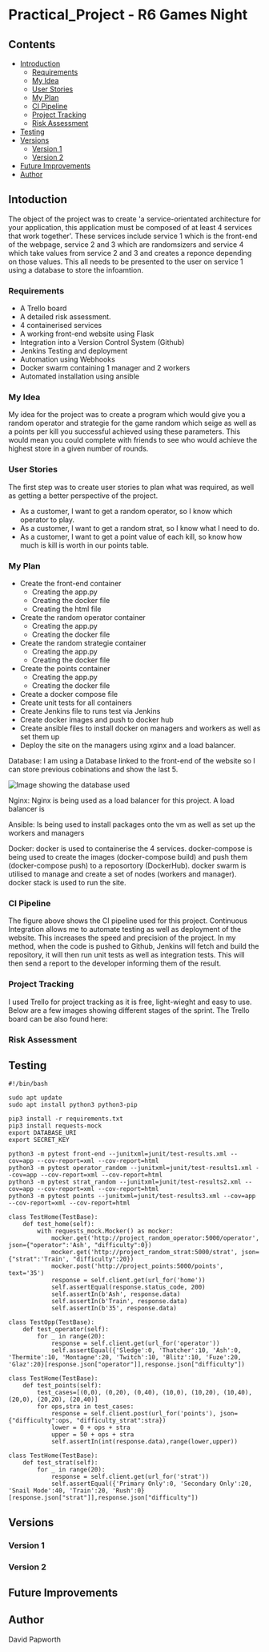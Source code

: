 # Practical_Project - R6 Games Night 

## Contents 
* [Introduction](#Intoduction)
    * [Requirements](#Requirements)
    * [My Idea](#My-Idea)
    * [User Stories](#User-Stories)
    * [My Plan](#My-Plan)
    * [CI Pipeline](#CI-Pipeline)
    * [Project Tracking ](#Project-Tracking )
    * [Risk Assessment](#Risk-Assessment)
* [Testing](#Testing)
* [Versions](#Versions)
    * [Version 1](#Version-1)
    * [Version 2](#Version-2)
* [Future Improvements](#Future-Improvements)
* [Author](#Author)

## Intoduction
The object of the project was to create 'a service-orientated architecture for your application, this application must be composed of at least 4 services that work together'. 
These services include service 1 which is the front-end of the webpage, service 2 and 3 which are randomsizers and service 4 which take values from service 2 and 3 and creates a reponce depending on those values. This all needs to be presented to the user on service 1 using a database to store the infoamtion. 

### Requirements 
* A Trello board
* A detailed risk assessment. 
* 4 containerised services
* A working front-end website using Flask
* Integration into a Version Control System (Github) 
* Jenkins Testing and deployment
* Automation using Webhooks
* Docker swarm containing 1 manager and 2 workers 
* Automated installation using ansible  

### My Idea
My idea for the project was to create a program which would give you a random operator and strategie for the game random which seige as well as a points per kill you successful achieved using these parameters. This would mean you could complete with friends to see who would achieve the highest store in a given number of rounds.  

### User Stories
The first step was to create user stories to plan what was required, as well as getting a better perspective of the project.
* As a customer, I want to get a random operator, so I know which operator to play.
* As a customer, I want to get a random strat, so I know what I need to do.
* As a customer, I want to get a point value of each kill, so know how much is kill is worth in our points table. 

### My Plan 
* Create the front-end container
    * Creating the app.py 
    * Creating the docker file  
    * Creating the html file 
* Create the random operator container
    * Creating the app.py 
    * Creating the docker file  
* Create the random strategie container
    * Creating the app.py 
    * Creating the docker file  
* Create the points container
    * Creating the app.py 
    * Creating the docker file  
* Create a docker compose file 
* Create unit tests for all containers 
* Create Jenkins file to runs test via Jenkins
* Create docker images and push to docker hub
* Create ansible files to install docker on managers and workers as well as set them up 
* Deploy the site on the managers using xginx and a load balancer.

Database:
I am using a Database linked to the front-end of the website so I can store previous cobinations and show the last 5. 

![Image showing the database used](https://i.imgur.com/KnRbJpR.png?1)

Nginx:
Nginx is being used as a load balancer for this project. A load balancer is 

Ansible:
Is being used to install packages onto the vm as well as set up the workers and managers 

Docker:
docker is used to containerise the 4 services. 
docker-compose is being used to create the images (docker-compose build) and push them (docker-compose push) to a reposortory (DockerHub).
docker swarm is utilised to manage and create a set of nodes (workers and manager).
docker stack is used to run the site.

### CI Pipeline 

The figure above shows the CI pipeline used for this project. Continuous Integration allows me to automate testing as well as deployment of the website. This increases the speed and precision of the project. In my method, when the code is pushed to Github, Jenkins will fetch and build the repository, it will then run unit tests as well as integration tests. This will then send a report to the developer informing them of the result.

### Project Tracking 
I used Trello for project tracking as it is free, light-wieght and easy to use. Below are a few images showing different stages of the sprint. The Trello board can be also found here:

### Risk Assessment 


## Testing 
```
#!/bin/bash

sudo apt update 
sudo apt install python3 python3-pip

pip3 install -r requirements.txt
pip3 install requests-mock
export DATABASE_URI
export SECRET_KEY

python3 -m pytest front-end --junitxml=junit/test-results.xml --cov=app --cov-report=xml --cov-report=html
python3 -m pytest operator_random --junitxml=junit/test-results1.xml --cov=app --cov-report=xml --cov-report=html
python3 -m pytest strat_random --junitxml=junit/test-results2.xml --cov=app --cov-report=xml --cov-report=html
python3 -m pytest points --junitxml=junit/test-results3.xml --cov=app --cov-report=xml --cov-report=html
```

```
class TestHome(TestBase):
    def test_home(self):
        with requests_mock.Mocker() as mocker:
            mocker.get('http://project_random_operator:5000/operator', json={"operator":'Ash', "difficulty":0})
            mocker.get('http://project_random_strat:5000/strat', json={"strat":'Train', "difficulty":20})
            mocker.post('http://project_points:5000/points', text='35')
            response = self.client.get(url_for('home'))
            self.assertEqual(response.status_code, 200)
            self.assertIn(b'Ash', response.data)
            self.assertIn(b'Train', response.data)
            self.assertIn(b'35', response.data)
```

```
class TestOpp(TestBase):
    def test_operator(self):
        for _ in range(20):
            response = self.client.get(url_for('operator'))
            self.assertEqual({'Sledge':0, 'Thatcher':10, 'Ash':0, 'Thermite':10, 'Montagne':20, 'Twitch':10, 'Blitz':10, 'Fuze':20, 'Glaz':20}[response.json["operator"]],response.json["difficulty"])
```

```
class TestHome(TestBase):
    def test_points(self):
        test_cases=[(0,0), (0,20), (0,40), (10,0), (10,20), (10,40), (20,0), (20,20), (20,40)]
        for ops,stra in test_cases:
            response = self.client.post(url_for('points'), json={"difficulty":ops, "difficulty_strat":stra})
            lower = 0 + ops + stra
            upper = 50 + ops + stra
            self.assertIn(int(response.data),range(lower,upper))
```

```
class TestHome(TestBase):
    def test_strat(self):
        for _ in range(20):
            response = self.client.get(url_for('strat'))
            self.assertEqual({'Primary Only':0, 'Secondary Only':20, 'Snail Mode':40, 'Train':20, 'Rush':0}[response.json["strat"]],response.json["difficulty"])
```

## Versions 

### Version 1

### Version 2

## Future Improvements 

## Author 
David Papworth